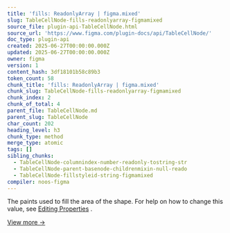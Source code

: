 ```yaml
---
title: 'fills: ReadonlyArray | figma.mixed'
slug: TableCellNode-fills-readonlyarray-figmamixed
source_file: plugin-api-TableCellNode.html
source_url: 'https://www.figma.com/plugin-docs/api/TableCellNode/'
doc_type: plugin-api
created: 2025-06-27T00:00:00.000Z
updated: 2025-06-27T00:00:00.000Z
owner: figma
version: 1
content_hash: 3df18101b58c89b3
token_count: 58
chunk_title: 'fills: ReadonlyArray | figma.mixed'
chunk_slug: TableCellNode-fills-readonlyarray-figmamixed
chunk_index: 2
chunk_of_total: 4
parent_file: TableCellNode.md
parent_slug: TableCellNode
char_count: 202
heading_level: h3
chunk_type: method
merge_type: atomic
tags: []
sibling_chunks:
  - TableCellNode-columnindex-number-readonly-tostring-str
  - TableCellNode-parent-basenode-childrenmixin-null-reado
  - TableCellNode-fillstyleid-string-figmamixed
compiler: noos-figma
---
```


The paints used to fill the area of the shape. For help on how to change this value, see [Editing Properties](/plugin-docs/editing-properties/)
.

[View more →](/plugin-docs/api/properties/nodes-fills/)
